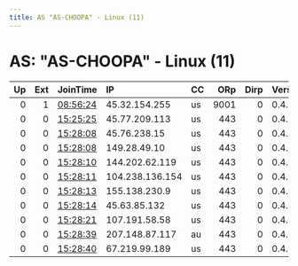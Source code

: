 ```yaml
---
title: AS "AS-CHOOPA" - Linux (11)
---
```


# AS: "AS-CHOOPA" - Linux (11)

|   Up |   Ext | JoinTime                                                                                              | IP              | CC   |   ORp |   Dirp | Version   | Contact   | Nickname            |   eFamMembers |
|-----:|------:|:------------------------------------------------------------------------------------------------------|:----------------|:-----|------:|-------:|:----------|:----------|:--------------------|--------------:|
|    0 |     1 | [08:56:24](https://nusenu.github.io/OrNetStats/w/relay/6718034E9E7AA195AABBDC6A2BFD96E6DD9D0F18.html) | 45.32.154.255   | us   |  9001 |      0 | 0.4.7.7   | None      | wikinote            |             1 |
|    0 |     0 | [15:25:25](https://nusenu.github.io/OrNetStats/w/relay/A66F7FE5B7EDED79142F67E3A12E315B64CF7874.html) | 45.77.209.113   | us   |   443 |      0 | 0.4.7.8   | None      | NJO78rL2KFyI6Fw5O34 |             1 |
|    0 |     0 | [15:28:08](https://nusenu.github.io/OrNetStats/w/relay/7D1BBA88514E462EC0C313A6F8B299F04C01362D.html) | 45.76.238.15    | us   |   443 |      0 | 0.4.7.8   | None      | cdvJmRlufJ2fs5cAbEw |             1 |
|    0 |     0 | [15:28:08](https://nusenu.github.io/OrNetStats/w/relay/BFBA9B68A46A954DD45A794E6D5721363A287CB3.html) | 149.28.49.10    | us   |   443 |      0 | 0.4.7.8   | None      | bX5XVPSqMwXdiv9aXOG |             1 |
|    0 |     0 | [15:28:10](https://nusenu.github.io/OrNetStats/w/relay/E12408991B2A00E5ADB2E9AAFD756888EE128149.html) | 144.202.62.119  | us   |   443 |      0 | 0.4.7.8   | None      | EpChGkjDGqV2RXPqjCX |             1 |
|    0 |     0 | [15:28:11](https://nusenu.github.io/OrNetStats/w/relay/8B25638FA789006FA9E38321F5C3E912B25E0EFF.html) | 104.238.136.154 | us   |   443 |      0 | 0.4.7.8   | None      | Sc7Zli5z7IKVqTPhO0O |             1 |
|    0 |     0 | [15:28:13](https://nusenu.github.io/OrNetStats/w/relay/2132C8282CFFD2F692CBFE34577ECC81436F3B1F.html) | 155.138.230.9   | us   |   443 |      0 | 0.4.7.8   | None      | 9PTp0j948RunlbrNHtS |             1 |
|    0 |     0 | [15:28:14](https://nusenu.github.io/OrNetStats/w/relay/5C6900361449B0224FC0219915E53B6D2EDCFD78.html) | 45.63.85.132    | us   |   443 |      0 | 0.4.7.8   | None      | nSG8ky9mvUvRrLeSHE1 |             1 |
|    0 |     0 | [15:28:21](https://nusenu.github.io/OrNetStats/w/relay/49DFCBA0DF55AD293EC9C5E832D573261D1582D9.html) | 107.191.58.58   | us   |   443 |      0 | 0.4.7.8   | None      | YAaYQc51toBUPTa3jq8 |             1 |
|    0 |     0 | [15:28:39](https://nusenu.github.io/OrNetStats/w/relay/56D4DCFD2233E842D57FC9DC25AB2941E21B835D.html) | 207.148.87.117  | au   |   443 |      0 | 0.4.7.8   | None      | W7gbXRo7HmsK92nRZma |             1 |
|    0 |     0 | [15:28:40](https://nusenu.github.io/OrNetStats/w/relay/B470C294BD5CCBB2172030424B73CB36712153D7.html) | 67.219.99.189   | us   |   443 |      0 | 0.4.7.8   | None      | VxYyiPBhhdDuDZpIZRq |             1 |

